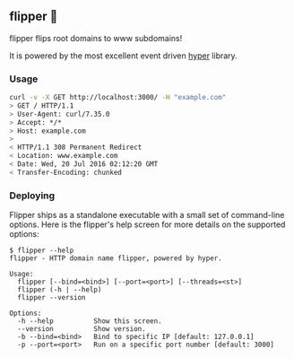 ## flipper :dolphin:

flipper flips root domains to www subdomains!

It is powered by the most excellent event driven
[hyper](https://github.com/hyperium/hyper) library.

### Usage

```bash
curl -v -X GET http://localhost:3000/ -H "example.com"
> GET / HTTP/1.1
> User-Agent: curl/7.35.0
> Accept: */*
> Host: example.com
>
< HTTP/1.1 308 Permanent Redirect
< Location: www.example.com
< Date: Wed, 20 Jul 2016 02:12:20 GMT
< Transfer-Encoding: chunked
```

### Deploying

Flipper ships as a standalone executable with a small set of command-line
options. Here is the flipper's help screen for more details on the
supported options:

```
$ flipper --help
flipper - HTTP domain name flipper, powered by hyper.

Usage:
  flipper [--bind=<bind>] [--port=<port>] [--threads=<st>]
  flipper (-h | --help)
  flipper --version

Options:
  -h --help          Show this screen.
  --version          Show version.
  -b --bind=<bind>   Bind to specific IP [default: 127.0.0.1]
  -p --port=<port>   Run on a specific port number [default: 3000]
```
